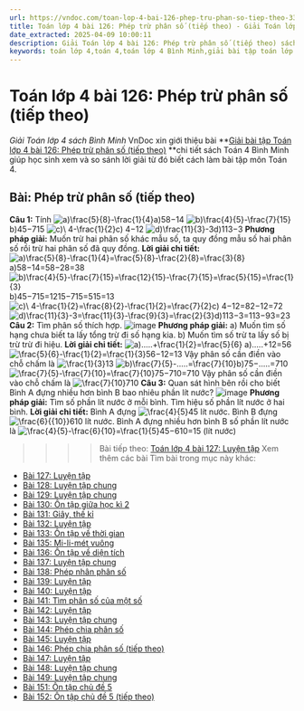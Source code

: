 ```yaml
---
url: https://vndoc.com/toan-lop-4-bai-126-phep-tru-phan-so-tiep-theo-336890
title: Toán lớp 4 bài 126: Phép trừ phân số (tiếp theo) - Giải Toán lớp 4 sách Bình Minh - VnDoc.com
date_extracted: 2025-04-09 10:00:11
description: Giải Toán lớp 4 bài 126: Phép trừ phân số (tiếp theo) sách Bình Minh có hướng dẫn giải chi tiết các câu hỏi trong SGK Toán lớp 4 Bình Minh.
keywords: toán lớp 4,toán 4,toán lớp 4 Bình Minh,giải bài tập toán lớp 4 Bình Minh,giải toán lớp 4 Bình Minh,toán lớp 4 sách Bình Minh,toán 4 Bình Minh,giải sách toán lớp 4 Bình Minh,Toán lớp 4 Bài 126 Phép trừ phân số (tiếp theo),giải toán 4 bài 126
---
```


# Toán lớp 4 bài 126: Phép trừ phân số \(tiếp theo\)
_Giải Toán lớp 4 sách Bình Minh_
VnDoc xin giới thiệu bài **[Giải bài tập Toán lớp 4 bài 126: Phép trừ phân số \(tiếp theo\)](<https://vndoc.com/toan-lop-4-bai-126-phep-tru-phan-so-tiep-theo-336890>) **chi tiết sách Toán 4 Bình Minh giúp học sinh xem và so sánh lời giải từ đó biết cách làm bài tập môn Toán 4.
## Bài: Phép trừ phân số \(tiếp theo\)
**Câu 1:** Tính
![a\)\\frac{5}{8}-\\frac{1}{4}](https://i.vdoc.vn/data/image/blank.png)a\)58−14
![b\)\\frac{4}{5}-\\frac{7}{15}](https://i.vdoc.vn/data/image/blank.png)b\)45−715
![c\)\\ 4-\\frac{1}{2}](https://i.vdoc.vn/data/image/blank.png)c\) 4−12
![d\)\\frac{11}{3}-3](https://i.vdoc.vn/data/image/blank.png)d\)113−3
**Phương pháp giải:**
Muốn trừ hai phân số khác mẫu số, ta quy đồng mẫu số hai phân số rồi trừ hai phân số đã quy đồng.
**Lời giải chi tiết:**
![a\)\\frac{5}{8}-\\frac{1}{4}=\\frac{5}{8}-\\frac{2}{8}=\\frac{3}{8}](https://i.vdoc.vn/data/image/blank.png) a\)58−14=58−28=38
![b\)\\frac{4}{5}-\\frac{7}{15}=\\frac{12}{15}-\\frac{7}{15}=\\frac{5}{15}=\\frac{1}{3}](https://i.vdoc.vn/data/image/blank.png)b\)45−715=1215−715=515=13
![c\)\\ 4-\\frac{1}{2}=\\frac{8}{2}-\\frac{1}{2}=\\frac{7}{2}](https://i.vdoc.vn/data/image/blank.png)c\) 4−12=82−12=72
![d\)\\frac{11}{3}-3=\\frac{11}{3}-\\frac{9}{3}=\\frac{2}{3}](https://i.vdoc.vn/data/image/blank.png)d\)113−3=113−93=23
**Câu 2:** Tìm phân số thích hợp.
![image](https://i.vdoc.vn/data/image/2025/02/22/20.png)
**Phương pháp giải:**
a\) Muốn tìm số hạng chưa biết ta lấy tổng trừ đi số hạng kia.
b\) Muốn tìm số trừ ta lấy số bị trừ trừ đi hiệu.
**Lời giải chi tiết:**
![a\).....+\\frac{1}{2}=\\frac{5}{6}](https://i.vdoc.vn/data/image/blank.png) a\).....+12=56
![\\frac{5}{6}-\\frac{1}{2}=\\frac{1}{3}](https://i.vdoc.vn/data/image/blank.png)56−12=13
Vậy phân số cần điền vào chỗ chấm là ![\\frac{1}{3}](https://i.vdoc.vn/data/image/blank.png)13
![b\)\\frac{7}{5}-.....=\\frac{7}{10}](https://i.vdoc.vn/data/image/blank.png)b\)75−.....=710
![\\frac{7}{5}-\\frac{7}{10}=\\frac{7}{10}](https://i.vdoc.vn/data/image/blank.png)75−710=710
Vậy phân số cần điền vào chỗ chấm là ![\\frac{7}{10}](https://i.vdoc.vn/data/image/blank.png)710
**Câu 3:** Quan sát hình bên rồi cho biết
Bình A đựng nhiều hơn bình B bao nhiêu phần lít nước?
![image](https://i.vdoc.vn/data/image/2025/02/22/20-1-1.png)
**Phương pháp giải:**
Tìm số phần lít nước ở mỗi bình.
Tìm hiệu số phần lít nước ở hai bình.
**Lời giải chi tiết:**
Bình A đựng ![\\frac{4}{5}](https://i.vdoc.vn/data/image/blank.png)45 lít nước.
Bình B đựng ![\\frac{6}{{10}}](https://i.vdoc.vn/data/image/blank.png)610 lít nước.
Bình A đựng nhiều hơn bình B số phần lít nước là ![\\frac{4}{5}-\\frac{6}{10}=\\frac{1}{5}](https://i.vdoc.vn/data/image/blank.png)45−610=15 \(lít nước\)
>>>> Bài tiếp theo: [Toán lớp 4 bài 127: Luyện tập](<https://vndoc.com/toan-lop-4-bai-127-luyen-tap-336896>)
Xem thêm các bài Tìm bài trong mục này khác:
  * [Bài 127: Luyện tập](</toan-lop-4-bai-127-luyen-tap-336896>)
  * [Bài 128: Luyện tập chung](</toan-lop-4-bai-128-luyen-tap-chung-336898>)
  * [Bài 129: Luyện tập chung](</toan-lop-4-bai-129-luyen-tap-chung-336902>)
  * [Bài 130: Ôn tập giữa học kì 2](</toan-lop-4-bai-130-on-tap-giua-hoc-ki-2-336903>)
  * [Bài 131: Giây, thế kỉ](</toan-lop-4-bai-131-giay-the-ki-336904>)
  * [Bài 132: Luyện tập](</toan-lop-4-bai-132-luyen-tap-336905>)
  * [Bài 133: Ôn tập về thời gian](</toan-lop-4-bai-133-on-tap-ve-thoi-gian-336910>)
  * [Bài 135: Mi-li-mét vuông](</toan-lop-4-bai-135-mi-li-met-vuong-336911>)
  * [Bài 136: Ôn tập về diện tích](</toan-lop-4-bai-136-on-tap-ve-dien-tich-336912>)
  * [Bài 137: Luyện tập chung](</toan-lop-4-bai-137-luyen-tap-chung-336914>)
  * [Bài 138: Phép nhân phân số](</toan-lop-4-bai-138-phep-nhan-phan-so-336915>)
  * [Bài 139: Luyện tập](</toan-lop-4-bai-139-luyen-tap-336917>)
  * [Bài 140: Luyện tập](</toan-lop-4-bai-140-luyen-tap-336918>)
  * [Bài 141: Tìm phân số của một số](</toan-lop-4-bai-141-tim-phan-so-cua-mot-so-336919>)
  * [Bài 142: Luyện tập](</toan-lop-4-bai-142-luyen-tap-336920>)
  * [Bài 143: Luyện tập chung](</toan-lop-4-bai-143-luyen-tap-chung-336922>)
  * [Bài 144: Phép chia phân số](</toan-lop-4-bai-144-phep-chia-phan-so-336923>)
  * [Bài 145: Luyện tập](</toan-lop-4-bai-145-luyen-tap-336924>)
  * [Bài 146: Phép chia phân số \(tiếp theo\)](</toan-lop-4-bai-146-phep-chia-phan-so-tiep-theo-336925>)
  * [Bài 147: Luyện tập](</toan-lop-4-bai-147-luyen-tap-336928>)
  * [Bài 148: Luyện tập chung](</toan-lop-4-bai-148-luyen-tap-chung-336929>)
  * [Bài 149: Luyện tập chung](</toan-lop-4-bai-149-luyen-tap-chung-336931>)
  * [Bài 151: Ôn tập chủ đề 5](</toan-lop-4-bai-151-on-tap-chu-de-5-336933>)
  * [Bài 152: Ôn tập chủ đề 5 \(tiếp theo\)](</toan-lop-4-bai-152-on-tap-chu-de-5-tiep-theo-336935>)

